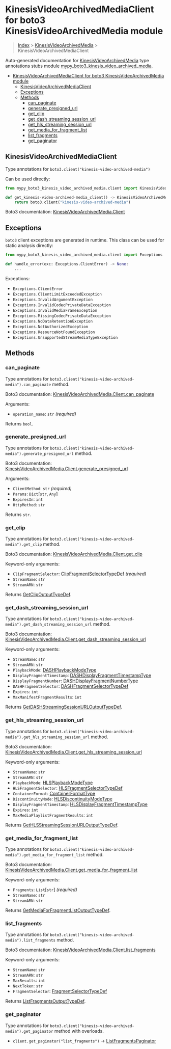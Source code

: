 # KinesisVideoArchivedMediaClient for boto3 KinesisVideoArchivedMedia module

> [Index](..) > [KinesisVideoArchivedMedia](.) >
> KinesisVideoArchivedMediaClient

Auto-generated documentation for
[KinesisVideoArchivedMedia](https://boto3.amazonaws.com/v1/documentation/api/latest/reference/services/kinesis-video-archived-media.html#KinesisVideoArchivedMedia)
type annotations stubs module
[mypy_boto3_kinesis_video_archived_media](https://pypi.org/project/mypy-boto3-kinesis-video-archived-media/).

- [KinesisVideoArchivedMediaClient for boto3 KinesisVideoArchivedMedia module](#kinesisvideoarchivedmediaclient-for-boto3-kinesisvideoarchivedmedia-module)
  - [KinesisVideoArchivedMediaClient](#kinesisvideoarchivedmediaclient)
  - [Exceptions](#exceptions)
  - [Methods](#methods)
    - [can_paginate](#can_paginate)
    - [generate_presigned_url](#generate_presigned_url)
    - [get_clip](#get_clip)
    - [get_dash_streaming_session_url](#get_dash_streaming_session_url)
    - [get_hls_streaming_session_url](#get_hls_streaming_session_url)
    - [get_media_for_fragment_list](#get_media_for_fragment_list)
    - [list_fragments](#list_fragments)
    - [get_paginator](#get_paginator)

## KinesisVideoArchivedMediaClient

Type annotations for `boto3.client("kinesis-video-archived-media")`

Can be used directly:

```python
from mypy_boto3_kinesis_video_archived_media.client import KinesisVideoArchivedMediaClient

def get_kinesis-video-archived-media_client() -> KinesisVideoArchivedMediaClient:
    return boto3.client("kinesis-video-archived-media")
```

Boto3 documentation:
[KinesisVideoArchivedMedia.Client](https://boto3.amazonaws.com/v1/documentation/api/latest/reference/services/kinesis-video-archived-media.html#KinesisVideoArchivedMedia.Client)

## Exceptions

`boto3` client exceptions are generated in runtime. This class can be used for
static analysis directly:

```python
from mypy_boto3_kinesis_video_archived_media.client import Exceptions

def handle_error(exc: Exceptions.ClientError) -> None:
    ...
```

Exceptions:

- `Exceptions.ClientError`
- `Exceptions.ClientLimitExceededException`
- `Exceptions.InvalidArgumentException`
- `Exceptions.InvalidCodecPrivateDataException`
- `Exceptions.InvalidMediaFrameException`
- `Exceptions.MissingCodecPrivateDataException`
- `Exceptions.NoDataRetentionException`
- `Exceptions.NotAuthorizedException`
- `Exceptions.ResourceNotFoundException`
- `Exceptions.UnsupportedStreamMediaTypeException`

## Methods

### can_paginate

Type annotations for
`boto3.client("kinesis-video-archived-media").can_paginate` method.

Boto3 documentation:
[KinesisVideoArchivedMedia.Client.can_paginate](https://boto3.amazonaws.com/v1/documentation/api/latest/reference/services/kinesis-video-archived-media.html#KinesisVideoArchivedMedia.Client.can_paginate)

Arguments:

- `operation_name`: `str` *(required)*

Returns `bool`.

### generate_presigned_url

Type annotations for
`boto3.client("kinesis-video-archived-media").generate_presigned_url` method.

Boto3 documentation:
[KinesisVideoArchivedMedia.Client.generate_presigned_url](https://boto3.amazonaws.com/v1/documentation/api/latest/reference/services/kinesis-video-archived-media.html#KinesisVideoArchivedMedia.Client.generate_presigned_url)

Arguments:

- `ClientMethod`: `str` *(required)*
- `Params`: `Dict`\[`str`, `Any`\]
- `ExpiresIn`: `int`
- `HttpMethod`: `str`

Returns `str`.

### get_clip

Type annotations for `boto3.client("kinesis-video-archived-media").get_clip`
method.

Boto3 documentation:
[KinesisVideoArchivedMedia.Client.get_clip](https://boto3.amazonaws.com/v1/documentation/api/latest/reference/services/kinesis-video-archived-media.html#KinesisVideoArchivedMedia.Client.get_clip)

Keyword-only arguments:

- `ClipFragmentSelector`:
  [ClipFragmentSelectorTypeDef](./type_defs.md#clipfragmentselectortypedef)
  *(required)*
- `StreamName`: `str`
- `StreamARN`: `str`

Returns [GetClipOutputTypeDef](./type_defs.md#getclipoutputtypedef).

### get_dash_streaming_session_url

Type annotations for
`boto3.client("kinesis-video-archived-media").get_dash_streaming_session_url`
method.

Boto3 documentation:
[KinesisVideoArchivedMedia.Client.get_dash_streaming_session_url](https://boto3.amazonaws.com/v1/documentation/api/latest/reference/services/kinesis-video-archived-media.html#KinesisVideoArchivedMedia.Client.get_dash_streaming_session_url)

Keyword-only arguments:

- `StreamName`: `str`
- `StreamARN`: `str`
- `PlaybackMode`: [DASHPlaybackModeType](./literals.md#dashplaybackmodetype)
- `DisplayFragmentTimestamp`:
  [DASHDisplayFragmentTimestampType](./literals.md#dashdisplayfragmenttimestamptype)
- `DisplayFragmentNumber`:
  [DASHDisplayFragmentNumberType](./literals.md#dashdisplayfragmentnumbertype)
- `DASHFragmentSelector`:
  [DASHFragmentSelectorTypeDef](./type_defs.md#dashfragmentselectortypedef)
- `Expires`: `int`
- `MaxManifestFragmentResults`: `int`

Returns
[GetDASHStreamingSessionURLOutputTypeDef](./type_defs.md#getdashstreamingsessionurloutputtypedef).

### get_hls_streaming_session_url

Type annotations for
`boto3.client("kinesis-video-archived-media").get_hls_streaming_session_url`
method.

Boto3 documentation:
[KinesisVideoArchivedMedia.Client.get_hls_streaming_session_url](https://boto3.amazonaws.com/v1/documentation/api/latest/reference/services/kinesis-video-archived-media.html#KinesisVideoArchivedMedia.Client.get_hls_streaming_session_url)

Keyword-only arguments:

- `StreamName`: `str`
- `StreamARN`: `str`
- `PlaybackMode`: [HLSPlaybackModeType](./literals.md#hlsplaybackmodetype)
- `HLSFragmentSelector`:
  [HLSFragmentSelectorTypeDef](./type_defs.md#hlsfragmentselectortypedef)
- `ContainerFormat`: [ContainerFormatType](./literals.md#containerformattype)
- `DiscontinuityMode`:
  [HLSDiscontinuityModeType](./literals.md#hlsdiscontinuitymodetype)
- `DisplayFragmentTimestamp`:
  [HLSDisplayFragmentTimestampType](./literals.md#hlsdisplayfragmenttimestamptype)
- `Expires`: `int`
- `MaxMediaPlaylistFragmentResults`: `int`

Returns
[GetHLSStreamingSessionURLOutputTypeDef](./type_defs.md#gethlsstreamingsessionurloutputtypedef).

### get_media_for_fragment_list

Type annotations for
`boto3.client("kinesis-video-archived-media").get_media_for_fragment_list`
method.

Boto3 documentation:
[KinesisVideoArchivedMedia.Client.get_media_for_fragment_list](https://boto3.amazonaws.com/v1/documentation/api/latest/reference/services/kinesis-video-archived-media.html#KinesisVideoArchivedMedia.Client.get_media_for_fragment_list)

Keyword-only arguments:

- `Fragments`: `List`\[`str`\] *(required)*
- `StreamName`: `str`
- `StreamARN`: `str`

Returns
[GetMediaForFragmentListOutputTypeDef](./type_defs.md#getmediaforfragmentlistoutputtypedef).

### list_fragments

Type annotations for
`boto3.client("kinesis-video-archived-media").list_fragments` method.

Boto3 documentation:
[KinesisVideoArchivedMedia.Client.list_fragments](https://boto3.amazonaws.com/v1/documentation/api/latest/reference/services/kinesis-video-archived-media.html#KinesisVideoArchivedMedia.Client.list_fragments)

Keyword-only arguments:

- `StreamName`: `str`
- `StreamARN`: `str`
- `MaxResults`: `int`
- `NextToken`: `str`
- `FragmentSelector`:
  [FragmentSelectorTypeDef](./type_defs.md#fragmentselectortypedef)

Returns
[ListFragmentsOutputTypeDef](./type_defs.md#listfragmentsoutputtypedef).

### get_paginator

Type annotations for
`boto3.client("kinesis-video-archived-media").get_paginator` method with
overloads.

- `client.get_paginator("list_fragments")` ->
  [ListFragmentsPaginator](./paginators.md#listfragmentspaginator)
